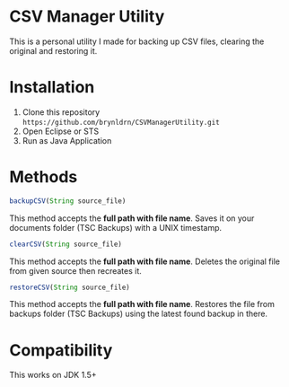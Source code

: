 # CSV Manager Utility
This is a personal utility I made for backing up CSV files, clearing the original and restoring it.

# Installation
1. Clone this repository `https://github.com/brynldrn/CSVManagerUtility.git`
2. Open Eclipse or STS
3. Run as Java Application

# Methods
```javascript
backupCSV(String source_file)
```
This method accepts the **full path with file name**. Saves it on your documents folder (TSC Backups) with a UNIX timestamp.

```javascript
clearCSV(String source_file)
```
This method accepts the **full path with file name**. Deletes the original file from given source then recreates it.

```javascript
restoreCSV(String source_file)
```
This method accepts the **full path with file name**. Restores the file from backups folder (TSC Backups) using the latest found backup in there.

# Compatibility
This works on JDK 1.5+
